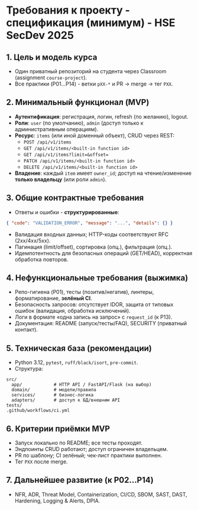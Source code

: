 # Требования к проекту - спецификация (минимум) - HSE SecDev 2025

## 1. Цель и модель курса
- Один приватный репозиторий на студента через Classroom (assignment `course-project`).
- Все практики (P01…P14) - ветки `pXX-*` и PR → merge → тег `PXX`.

## 2. Минимальный функционал (MVP)
- **Аутентификация**: регистрация, логин, refresh (по желанию), logout.
- **Роли**: `user` (по умолчанию), `admin` (доступ только к административным операциям).
- **Ресурс**: `items` (или иной доменный объект), CRUD через REST:
  - `POST /api/v1/items`
  - `GET /api/v1/items/<built-in function id>`
  - `GET /api/v1/items?limit=&offset=`
  - `PATCH /api/v1/items/<built-in function id>`
  - `DELETE /api/v1/items/<built-in function id>`
- **Владение**: каждый `item` имеет `owner_id`; доступ на чтение/изменение **только владельцу** (или роли `admin`).

## 3. Общие контрактные требования
- Ответы и ошибки - **структурированные**:
```json
{ "code": "VALIDATION_ERROR", "message": "...", "details": {} }
```
- Валидация входных данных; HTTP-коды соответствуют RFC (2xx/4xx/5xx).
- Пагинация (limit/offset), сортировка (опц.), фильтрация (опц.).
- Идемпотентность для безопасных операций (GET/HEAD), корректная обработка повторов.

## 4. Нефункциональные требования (выжимка)
- Репо-гигиена (P01), тесты (позитив/негатив), линтеры, форматирование, **зелёный CI**.
- Безопасность запросов: отсутствует IDOR, защита от типовых ошибок (валидация, обработка исключений).
- Логи в формате «одна запись на запрос» с `request_id` (к P13).
- Документация: README (запуск/тесты/FAQ), SECURITY (приватный контакт).

## 5. Техническая база (рекомендации)
- Python 3.12, `pytest`, `ruff/black/isort`, `pre-commit`.
- Структура:
```
src/
  app/            # HTTP API / FastAPI/Flask (на выбор)
  domain/         # модели/правила
  services/       # бизнес-логика
  adapters/       # доступ к БД/внешним API
tests/
.github/workflows/ci.yml
```

## 6. Критерии приёмки MVP
- Запуск локально по README; все тесты проходят.
- Эндпоинты CRUD работают; доступ ограничен владельцем.
- PR по шаблону; CI зелёный; чек-лист практики выполнен.
- Тег `PXX` после merge.

## 7. Дальнейшее развитие (к P02…P14)
- NFR, ADR, Threat Model, Containerization, CI/CD, SBOM, SAST, DAST, Hardening, Logging & Alerts, DPIA.

